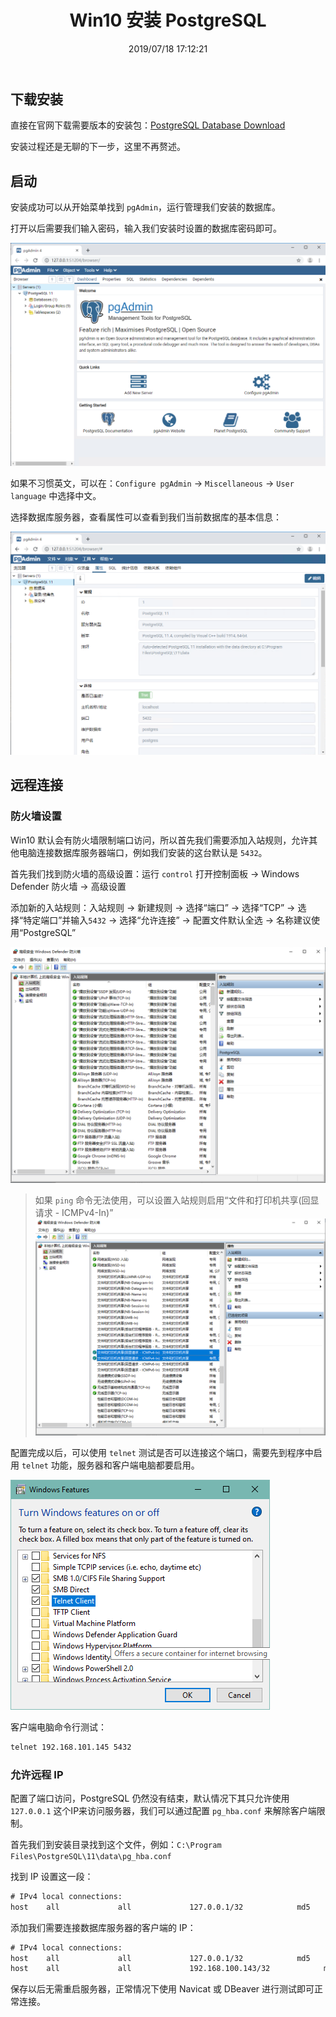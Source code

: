 ﻿---
title: "Win10 安装 PostgreSQL"
date: "2019/07/18 17:12:21"
updated: "2020/02/11 13:56:46"
permalink: "win10-installs-postgresql/"
categories:
 - [开发, 数据库, PostgreSQL]
---

## 下载安装

直接在官网下载需要版本的安装包：[PostgreSQL Database Download](https://www.enterprisedb.com/downloads/postgres-postgresql-downloads)

安装过程还是无聊的下一步，这里不再赘述。

## 启动

安装成功可以从开始菜单找到 `pgAdmin`，运行管理我们安装的数据库。

打开以后需要我们输入密码，输入我们安装时设置的数据库密码即可。

![postgresql1](./190718-win10-installs-postgresql-01.png)

如果不习惯英文，可以在：`Configure pgAdmin` -> `Miscellaneous` -> `User language` 中选择中文。

选择数据库服务器，查看属性可以查看到我们当前数据库的基本信息：

![postgresql2](./190718-win10-installs-postgresql-02.png)

## 远程连接

### 防火墙设置

Win10 默认会有防火墙限制端口访问，所以首先我们需要添加入站规则，允许其他电脑连接数据库服务器端口，例如我们安装的这台默认是 `5432`。

首先我们找到防火墙的高级设置：运行 `control` 打开控制面板 -> Windows Defender 防火墙 -> 高级设置

添加新的入站规则：入站规则 -> 新建规则 -> 选择“端口” -> 选择“TCP” -> 选择“特定端口”并输入`5432` -> 选择“允许连接” -> 配置文件默认全选 -> 名称建议使用“PostgreSQL”

![postgresql3](./190718-win10-installs-postgresql-03.png)

> 如果 `ping` 命令无法使用，可以设置入站规则启用“文件和打印机共享(回显请求 - ICMPv4-In)”
> ![postgresql5](./190718-win10-installs-postgresql-04.png)

配置完成以后，可以使用 `telnet` 测试是否可以连接这个端口，需要先到程序中启用 `telnet` 功能，服务器和客户端电脑都要启用。

![postgresql4](./190718-win10-installs-postgresql-05.png)

客户端电脑命令行测试：

```html
telnet 192.168.101.145 5432
```

### 允许远程 IP

配置了端口访问，PostgreSQL 仍然没有结束，默认情况下其只允许使用 `127.0.0.1` 这个IP来访问服务器，我们可以通过配置 `pg_hba.conf` 来解除客户端限制。

首先我们到安装目录找到这个文件，例如：`C:\Program Files\PostgreSQL\11\data\pg_hba.conf`

找到 IP 设置这一段：

```html
# IPv4 local connections:
host    all             all             127.0.0.1/32            md5
```

添加我们需要连接数据库服务器的客户端的 IP：

```html
# IPv4 local connections:
host    all             all             127.0.0.1/32            md5
host    all             all             192.168.100.143/32            md5
```

保存以后无需重启服务器，正常情况下使用 Navicat 或 DBeaver 进行测试即可正常连接。
